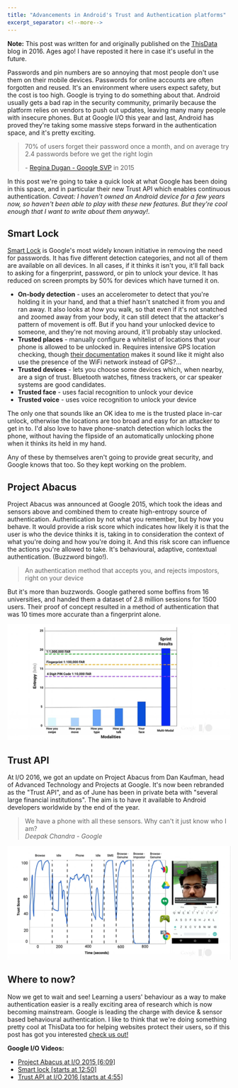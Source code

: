```yaml
---
title: "Advancements in Android's Trust and Authentication platforms"
excerpt_separator: <!--more-->
---
```


<div class="alert">
<strong>Note:</strong> This post was written for and originally published on the <a href="https://thisdata.com">ThisData</a> blog in 2016. Ages ago! I have reposted it here in case it's useful in the future.
</div>

Passwords and pin numbers are so annoying that most people don't use them on their mobile devices. Passwords for online accounts are often forgotten and reused. It's an environment where users expect safety, but the cost is too high. Google is trying to do something about that.  Android usually gets a bad rap in the security community, primarily because the platform relies on vendors to push out updates, leaving many many people with insecure phones. But at Google I/O this year and last, Android has proved they're taking some massive steps forward in the authentication space, and it's pretty exciting.


> 70% of users forget their password once a month, and on average try 2.4 passwords before we get the right login
> 
> \- [Regina Dugan - Google SVP](https://www.youtube.com/watch?v=lGrRYnqHegc) in 2015

In this post we're going to take a quick look at what Google has been doing in this space, and in particular their new Trust API which enables continuous authentication. <!--more--> _Caveat: I haven't owned an Android device for a few years now, so haven't been able to play with these new features. But they're cool enough that I want to write about them anyway!_.


## Smart Lock

[Smart Lock](https://get.google.com/smartlock/) is Google's most widely known initiative in removing the need for passwords. It has five different detection categories, and not all of them are available on all devices. In all cases, if it thinks it isn't you, it'll fall back to asking for a fingerprint, password, or pin to unlock your device. It has reduced on screen prompts by 50% for devices which have turned it on.
  
*   **On-body detection** - uses an accelerometer to detect that you're holding it in your hand, and that a thief hasn't snatched it from you and ran away. It also looks at _how_ you walk, so that even if it's not snatched and zoomed away from your body, it can still detect that the attacker's pattern of movement is off. But if you hand your unlocked device to someone, and they're not moving around, it'll probably stay unlocked.
* **Trusted places** - manually configure a whitelist of locations that your phone is allowed to be unlocked in. Requires intensive GPS location checking, though [their documentation](https://support.google.com/nexus/answer/6093922) makes it sound like it might also use the presence of the WiFi network instead of GPS?...
* **Trusted devices** - lets you choose some devices which, when nearby, are a sign of trust. Bluetooth watches, fitness trackers, or car speaker systems are good candidates.
* **Trusted face** - uses facial recognition to unlock your device
* **Trusted voice** - uses voice recognition to unlock your device

The only one that sounds like an OK idea to me is the trusted place in-car unlock, otherwise the locations are too broad and easy for an attacker to get in to. I'd also love to have phone-snatch detection which locks the phone, without having the flipside of an automatically unlocking phone when it thinks its held in my hand.

Any of these by themselves aren't going to provide great security, and Google knows that too. So they kept working on the problem.



 
## Project Abacus

Project Abacus was announced at Google 2015, which took the ideas and sensors above and combined them to create high-entropy source of authentication. Authentication by not what you remember, but by how you behave. It would provide a risk score which indicates how likely it is that the user is who the device thinks it is, taking in to consideration the context of what you're doing and how you're doing it. And this risk score can influence the actions you're allowed to take. It's behavioural, adaptive, contextual authentication. (Buzzword bingo!).

> An authentication method that accepts you, and rejects impostors, right on your device

But it's more than buzzwords. Google gathered some boffins from 16 universities, and handed them a dataset of 2.8 million sessions for 1500 users. Their proof of concept resulted in a method of authentication that was 10 times more accurate than a fingerprint alone.

![](/assets/images/160802-android-trust-score-combined-graph.png)

## Trust API

At I/O 2016, we got an update on Project Abacus from Dan Kaufman, head of Advanced Technology and Projects at Google. It's now been rebranded as the "Trust API", and as of June has been in private beta with "several large financial institutions". The aim is to have it available to Android developers worldwide by the end of the year.

> We have a phone with all these sensors. Why can't it just know who I am?
> <br />
> _Deepak Chandra - Google_

![](/assets/images/160802-android-trust-score-adaptive.png)

## Where to now?

Now we get to wait and see! Learning a users' behaviour as a way to make authentication easier is a really exciting area of research which is now becoming mainstream. Google is leading the charge with device & sensor based behavioural authentication. I like to think that we're doing something pretty cool at ThisData too for helping websites protect their users, so if this post has got you interested [check us out!](https://thisdata.com)


**Google I/O Videos:**
  - [Project Abacus at I/O 2015 [6:09]](https://www.youtube.com/watch?v=lGrRYnqHegc)
  - [Smart lock [starts at 12:50]](https://youtu.be/XZzLjllizYs?list=PLWz5rJ2EKKc8jQTUYvIfqA9lMvSGQWtte&t=760)
  - [Trust API at I/O 2016 [starts at 4:55]](https://www.youtube.com/watch?v=8LO59eN9om4&feature=youtu.be&t=295)